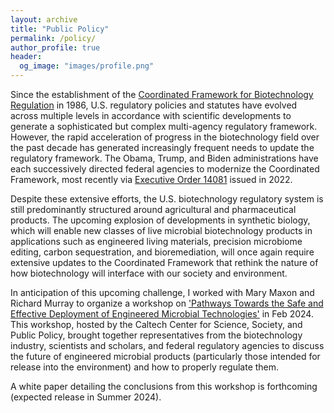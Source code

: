 ```yaml
---
layout: archive
title: "Public Policy"
permalink: /policy/
author_profile: true
header:
  og_image: "images/profile.png"
---
```

Since the establishment of the [Coordinated Framework for Biotechnology Regulation](https://usbiotechnologyregulation.mrp.usda.gov/biotechnologygov/about) in 1986, U.S. regulatory policies and statutes have evolved across multiple levels in accordance with scientific developments to generate a sophisticated but complex multi-agency regulatory framework. However, the rapid acceleration of progress in the biotechnology field over the past decade has generated increasingly frequent needs to update the regulatory framework. The Obama, Trump, and Biden administrations have each successively directed federal agencies to modernize the Coordinated Framework, most recently via [Executive Order 14081](https://www.whitehouse.gov/briefing-room/presidential-actions/2022/09/12/executive-order-on-advancing-biotechnology-and-biomanufacturing-innovation-for-a-sustainable-safe-and-secure-american-bioeconomy/) issued in 2022.

Despite these extensive efforts, the U.S. biotechnology regulatory system is still predominantly structured around agricultural and pharmaceutical products. The upcoming explosion of developments in synthetic biology, which will enable new classes of live microbial biotechnology products in applications such as engineered living materials, precision microbiome editing, carbon sequestration, and bioremediation, will once again require extensive updates to the Coordinated Framework that rethink the nature of how biotechnology will interface with our society and environment.

In anticipation of this upcoming challenge, I worked with Mary Maxon and Richard Murray to organize a workshop on ['Pathways Towards the Safe and Effective Deployment of Engineered Microbial Technologies'](https://www.microbetechpolicycaltech.org/) in Feb 2024. This workshop, hosted by the Caltech Center for Science, Society, and Public Policy, brought together representatives from the biotechnology industry, scientists and scholars, and federal regulatory agencies to discuss the future of engineered microbial products (particularly those intended for release into the environment) and how to properly regulate them.

A white paper detailing the conclusions from this workshop is forthcoming (expected release in Summer 2024).